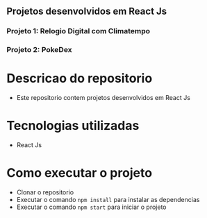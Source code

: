 ## Projetos desenvolvidos em React Js

### Projeto 1: Relogio Digital com Climatempo

### Projeto 2: PokeDex

# Descricao do repositorio
- Este repositorio contem projetos desenvolvidos em React Js

# Tecnologias utilizadas
- React Js

# Como executar o projeto
- Clonar o repositorio
- Executar o comando `npm install` para instalar as dependencias
- Executar o comando `npm start` para iniciar o projeto
